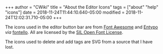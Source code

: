 +++
author = "CWiki"
title = "About the Editor Icons"
tags = ["about" "help" "icons"]
date = 2018-11-24T11:44:10.640-05:00
modified = 2018-11-24T12:02:31.710-05:00
+++

The icons used in the editor button bar are from [Font Awesome](https://fontawesome.com) and [Entypo](http://www.entypo.com) _via_ [fontello](http://fontello.com). All are licensed by the [SIL Open Font License](https://scripts.sil.org/cms/scripts/page.php?site_id=nrsi&id=OFL).

The icons used to delete and add tags are SVG from a source that I have lost.